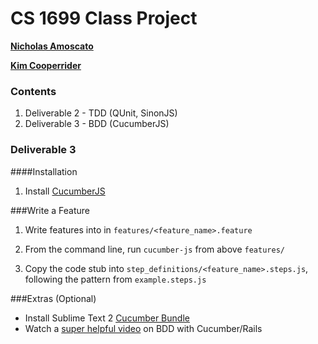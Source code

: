 # CS 1699 Class Project

**[Nicholas Amoscato](http://amoscato.com/)**

**[Kim Cooperrider](http://kimcoop.com/)**

### Contents
1. Deliverable 2 - TDD (QUnit, SinonJS)
2. Deliverable 3 - BDD (CucumberJS)

### Deliverable 3

####Installation

1. Install [CucumberJS](https://github.com/cucumber/cucumber-js)

###Write a Feature

1. Write features into in `features/<feature_name>.feature`

2. From the command line, run `cucumber-js` from above `features/`

3. Copy the code stub into `step_definitions/<feature_name>.steps.js`, following the pattern from `example.steps.js`


###Extras (Optional)

- Install Sublime Text 2 [Cucumber Bundle](https://github.com/npverni/cucumber-sublime2-bundle)
- Watch a [super helpful video](http://blog.codeship.io/2013/04/30/bdd-with-cucumber.html) on BDD with Cucumber/Rails
